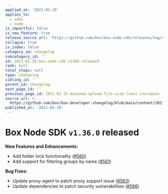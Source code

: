 ```yaml
---
applied_at: '2021-01-28'
applies_to:
  - sdks
  - node
is_impactful: false
is_new_feature: true
release_source_url: 'https://github.com/box/box-node-sdk/releases/tag/v1.36.0'
collapse: true
is_index: false
category_id: changelog
subcategory_id: ''
id: 2021-01-28-box-node-sdk-v1360-released
rank: null
total_steps: null
type: changelog
sibling_id: ''
parent_id: changelog
next_page_id: ''
previous_page_id: 2021-01-25-maximum-upload-file-size-limit-increases
source_url: >-
  https://github.com/box/box-developer-changelog/blob/main/content/2021/01-28-box-node-sdk-v1360-released.md
published_at: '2021-01-28'
---
```

# Box Node SDK `v1.36.0` released

**New Features and Enhancements:**

* Add folder lock functionality ([#560][1])
* Add support for filtering groups by name ([#561][2])

**Bug Fixes:**

* Update proxy-agent to patch proxy support issue ([#563][3])
* Update dependencies to patch security vulnerabilities ([#566][4])

[1]: https://github.com/box/box-node-sdk/pull/560

[2]: https://github.com/box/box-node-sdk/pull/561

[3]: https://github.com/box/box-node-sdk/pull/563

[4]: https://github.com/box/box-node-sdk/pull/566